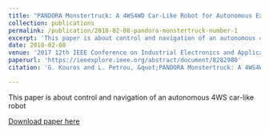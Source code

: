 ```yaml
---
title: "PANDORA Monstertruck: A 4WS4WD Car-Like Robot for Autonomous Exploration in Unknown Environments"
collection: publications
permalink: /publication/2018-02-08-pandora-monstertruck-number-1
excerpt: 'This paper is about control and navigation of an autonomous 4WS car-like robot.'
date: 2018-02-08
venue: '2017 12th IEEE Conference on Industrial Electronics and Applications (ICIEA)'
paperurl: 'https://ieeexplore.ieee.org/abstract/document/8282980'
citation: 'G. Kouros and L. Petrou, &quot;PANDORA Monstertruck: A 4WS4WD car-like robot for autonomous exploration in unknown environments&quot;, <i>2017 12th IEEE Conference on Industrial Electronics and Applications (ICIEA), Siem Reap, 2017, pp. 974-979.<i>'

---
```

This paper is about control and navigation of an autonomous 4WS car-like robot

[Download paper here](https://ieeexplore.ieee.org/abstract/document/8282980)

<!-- Recommended citation: G. Kouros and L. Petrou, &quot;PANDORA Monstertruck: A 4WS4WD car-like robot for autonomous exploration in unknown environments&quot;, <i>2017 12th IEEE Conference on Industrial Electronics and Applications (ICIEA), Siem Reap, 2017, pp. 974-979.<i> -->
